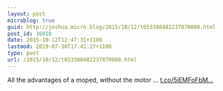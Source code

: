 ```yaml
---
layout: post
microblog: true
guid: http://joshua.micro.blog/2015/10/12/t653386482237870080.html
post_id: 36910
date: 2015-10-12T12:47:31+1100
lastmod: 2019-07-30T17:41:27+1100
type: post
url: /2015/10/12/t653386482237870080.html
---
```

All the advantages of a moped, without the motor … [t.co/5iEMFoFbM...](http://t.co/5iEMFoFbMu)
